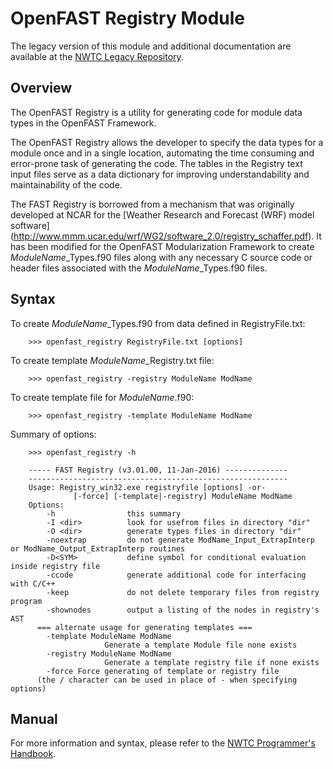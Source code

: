 # OpenFAST Registry Module
The legacy version of this module and additional documentation are available
at the [NWTC Legacy Repository](https://github.com/old-NWTC/FAST_Registry).

## Overview
The OpenFAST Registry is a utility for generating code for module data types in
the OpenFAST Framework.

The OpenFAST Registry allows the developer to specify the data types for a
module once and in a single location, automating the time consuming and
error-prone task of generating the code. The tables in the Registry text input
files serve as a data dictionary for improving understandability and
maintainability of the code.

The FAST Registry is borrowed from a mechanism that was originally developed at
NCAR for the [Weather Research and Forecast (WRF) model software]
(http://www.mmm.ucar.edu/wrf/WG2/software_2.0/registry_schaffer.pdf). It has
been modified for the OpenFAST Modularization Framework to
create *ModuleName*_Types.f90 files along with any necessary C source code or
header files associated with the *ModuleName*_Types.f90 files.

## Syntax
To create *ModuleName*_Types.f90 from data defined in RegistryFile.txt:
```
    >>> openfast_registry RegistryFile.txt [options]
```
To create template *ModuleName*_Registry.txt file:
```
    >>> openfast_registry -registry ModuleName ModName
```
To create template file for *ModuleName*.f90:  
```
    >>> openfast_registry -template ModuleName ModName
```
Summary of options:

```
    >>> openfast_registry -h
    
    ----- FAST Registry (v3.01.00, 11-Jan-2016) --------------
    ----------------------------------------------------------
    Usage: Registry_win32.exe registryfile [options] -or-
              [-force] [-template|-registry] ModuleName ModName
    Options:
        -h                this summary
        -I <dir>          look for usefrom files in directory "dir"
        -O <dir>          generate types files in directory "dir"
        -noextrap         do not generate ModName_Input_ExtrapInterp or ModName_Output_ExtrapInterp routines
        -D<SYM>           define symbol for conditional evaluation inside registry file
        -ccode            generate additional code for interfacing with C/C++
        -keep             do not delete temporary files from registry program
        -shownodes        output a listing of the nodes in registry's AST
      === alternate usage for generating templates ===
        -template ModuleName ModName
                     Generate a template Module file none exists
        -registry ModuleName ModName
                     Generate a template registry file if none exists
        -force Force generating of template or registry file
      (the / character can be used in place of - when specifying options)
```

## Manual
For more information and syntax, please refer to the
[NWTC Programmer's Handbook](https://nwtc.nrel.gov/system/files/ProgrammingHandbook_Mod20130717.pdf).
